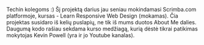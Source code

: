 Techin kolegoms :) Šį projektą darius jau seniau mokindamasi Scrimba.com platformoje, kursas - Learn Responsive Web Design (mokamas). Čia projektas susidaro iš kelių puslapių, ne tik iš mums duotos About Me dalies. Daugumą kodo rašiau sekdama kurso medžiagą, kurią dėstė tikrai patikimas mokytojas Kevin Powell (yra ir jo Youtube kanalas).
